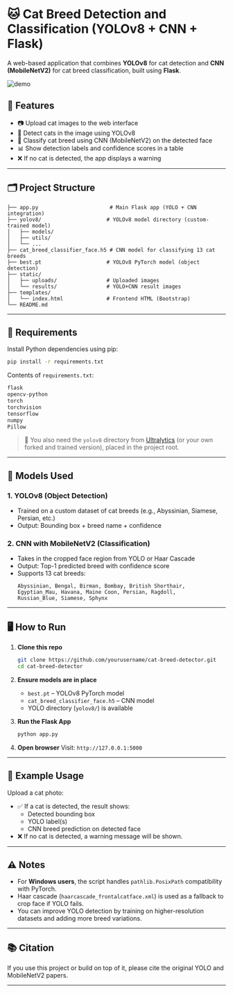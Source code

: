 # 🐱 Cat Breed Detection and Classification (YOLOv8 + CNN + Flask)

A web-based application that combines **YOLOv8** for cat detection and **CNN (MobileNetV2)** for cat breed classification, built using **Flask**.

![demo](static/demo.png)

## 🚀 Features

- 📷 Upload cat images to the web interface  
- 🎯 Detect cats in the image using YOLOv8  
- 🧠 Classify cat breed using CNN (MobileNetV2) on the detected face  
- 📊 Show detection labels and confidence scores in a table  
- ❌ If no cat is detected, the app displays a warning  

---

## 🗂️ Project Structure

```
├── app.py                       # Main Flask app (YOLO + CNN integration)
├── yolov8/                     # YOLOv8 model directory (custom-trained model)
│   ├── models/
│   ├── utils/
│   └── ...
├── cat_breed_classifier_face.h5 # CNN model for classifying 13 cat breeds
├── best.pt                     # YOLOv8 PyTorch model (object detection)
├── static/
│   ├── uploads/                # Uploaded images
│   └── results/                # YOLO+CNN result images
├── templates/
│   └── index.html              # Frontend HTML (Bootstrap)
└── README.md
```

---

## 🐍 Requirements

Install Python dependencies using pip:

```bash
pip install -r requirements.txt
```

Contents of `requirements.txt`:

```txt
flask
opencv-python
torch
torchvision
tensorflow
numpy
Pillow
```

> 🔧 You also need the `yolov8` directory from [Ultralytics](https://github.com/ultralytics/yolov5) (or your own forked and trained version), placed in the project root.

---

## 🧠 Models Used

### 1. YOLOv8 (Object Detection)
- Trained on a custom dataset of cat breeds (e.g., Abyssinian, Siamese, Persian, etc.)
- Output: Bounding box + breed name + confidence

### 2. CNN with MobileNetV2 (Classification)
- Takes in the cropped face region from YOLO or Haar Cascade
- Output: Top-1 predicted breed with confidence score
- Supports 13 cat breeds:
  ```
  Abyssinian, Bengal, Birman, Bombay, British Shorthair, 
  Egyptian_Mau, Havana, Maine Coon, Persian, Ragdoll, 
  Russian_Blue, Siamese, Sphynx
  ```

---

## 🖥️ How to Run

1. **Clone this repo**
   ```bash
   git clone https://github.com/yourusername/cat-breed-detector.git
   cd cat-breed-detector
   ```

2. **Ensure models are in place**
   - `best.pt` – YOLOv8 PyTorch model
   - `cat_breed_classifier_face.h5` – CNN model
   - YOLO directory (`yolov8/`) is available

3. **Run the Flask App**
   ```bash
   python app.py
   ```

4. **Open browser**
   Visit: `http://127.0.0.1:5000`

---

## 📸 Example Usage

Upload a cat photo:
- ✅ If a cat is detected, the result shows:
  - Detected bounding box
  - YOLO label(s)
  - CNN breed prediction on detected face
- ❌ If no cat is detected, a warning message will be shown.

---

## ⚠️ Notes

- For **Windows users**, the script handles `pathlib.PosixPath` compatibility with PyTorch.
- Haar cascade (`haarcascade_frontalcatface.xml`) is used as a fallback to crop face if YOLO fails.
- You can improve YOLO detection by training on higher-resolution datasets and adding more breed variations.

---

## 📚 Citation

If you use this project or build on top of it, please cite the original YOLO and MobileNetV2 papers.

---
